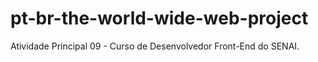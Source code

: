 # pt-br-the-world-wide-web-project
Atividade Principal 09 - Curso de Desenvolvedor Front-End do SENAI.
